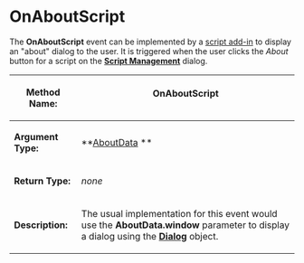 # OnAboutScript

The **OnAboutScript** event can be implemented by a [script add-in](/Manual/scripting/script_add-ins/README.md) to display an "about" dialog to the user. It is triggered when the user clicks the *About* button for a script on the **[Script Management](/Manual/scripting/script_management/README.md)** dialog.

<table>
<thead><tr><th>

**Method Name:**</th><th>
OnAboutScript
</th></tr></thead><tbody><tr><td>

**Argument Type:**</td><td>

**[AboutData](../scripting_objects/aboutdata.md) **
</td></tr><tr><td>

**Return Type:**</td><td>

*none*
</td></tr><tr><td>

**Description:**</td><td>

The usual implementation for this event would use the **AboutData.window** parameter to display a dialog using the **[Dialog](../scripting_objects/dialog.md)** object.
</td></tr></tbody>
</table>

